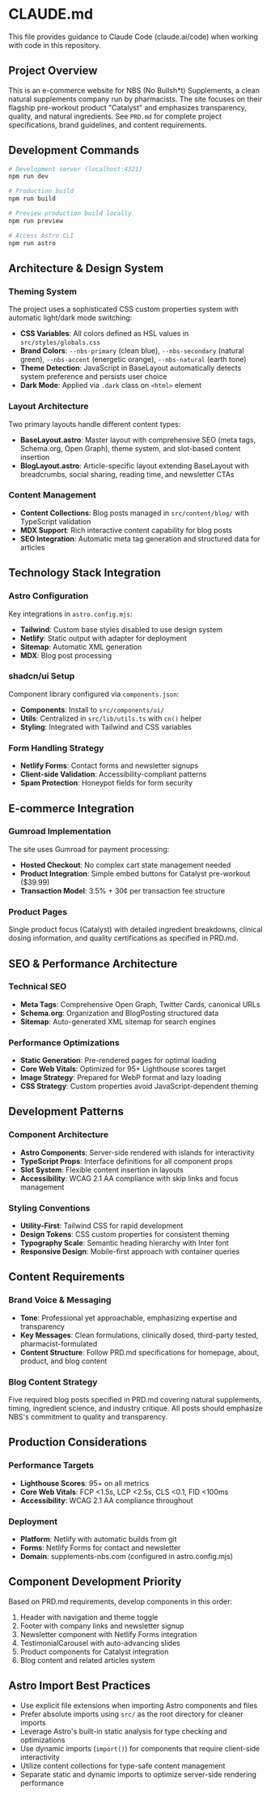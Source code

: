 # CLAUDE.md

This file provides guidance to Claude Code (claude.ai/code) when working with code in this repository.

## Project Overview

This is an e-commerce website for NBS (No Bullsh*t) Supplements, a clean natural supplements company run by pharmacists. The site focuses on their flagship pre-workout product "Catalyst" and emphasizes transparency, quality, and natural ingredients. See `PRD.md` for complete project specifications, brand guidelines, and content requirements.

## Development Commands

```bash
# Development server (localhost:4321)
npm run dev

# Production build
npm run build

# Preview production build locally
npm run preview

# Access Astro CLI
npm run astro
```

## Architecture & Design System

### Theming System
The project uses a sophisticated CSS custom properties system with automatic light/dark mode switching:

- **CSS Variables**: All colors defined as HSL values in `src/styles/globals.css`
- **Brand Colors**: `--nbs-primary` (clean blue), `--nbs-secondary` (natural green), `--nbs-accent` (energetic orange), `--nbs-natural` (earth tone)
- **Theme Detection**: JavaScript in BaseLayout automatically detects system preference and persists user choice
- **Dark Mode**: Applied via `.dark` class on `<html>` element

### Layout Architecture
Two primary layouts handle different content types:

- **BaseLayout.astro**: Master layout with comprehensive SEO (meta tags, Schema.org, Open Graph), theme system, and slot-based content insertion
- **BlogLayout.astro**: Article-specific layout extending BaseLayout with breadcrumbs, social sharing, reading time, and newsletter CTAs

### Content Management
- **Content Collections**: Blog posts managed in `src/content/blog/` with TypeScript validation
- **MDX Support**: Rich interactive content capability for blog posts
- **SEO Integration**: Automatic meta tag generation and structured data for articles

## Technology Stack Integration

### Astro Configuration
Key integrations in `astro.config.mjs`:
- **Tailwind**: Custom base styles disabled to use design system
- **Netlify**: Static output with adapter for deployment
- **Sitemap**: Automatic XML generation
- **MDX**: Blog post processing

### shadcn/ui Setup
Component library configured via `components.json`:
- **Components**: Install to `src/components/ui/`
- **Utils**: Centralized in `src/lib/utils.ts` with `cn()` helper
- **Styling**: Integrated with Tailwind and CSS variables

### Form Handling Strategy
- **Netlify Forms**: Contact forms and newsletter signups
- **Client-side Validation**: Accessibility-compliant patterns
- **Spam Protection**: Honeypot fields for form security

## E-commerce Integration

### Gumroad Implementation
The site uses Gumroad for payment processing:
- **Hosted Checkout**: No complex cart state management needed
- **Product Integration**: Simple embed buttons for Catalyst pre-workout ($39.99)
- **Transaction Model**: 3.5% + 30¢ per transaction fee structure

### Product Pages
Single product focus (Catalyst) with detailed ingredient breakdowns, clinical dosing information, and quality certifications as specified in PRD.md.

## SEO & Performance Architecture

### Technical SEO
- **Meta Tags**: Comprehensive Open Graph, Twitter Cards, canonical URLs
- **Schema.org**: Organization and BlogPosting structured data
- **Sitemap**: Auto-generated XML sitemap for search engines

### Performance Optimizations
- **Static Generation**: Pre-rendered pages for optimal loading
- **Core Web Vitals**: Optimized for 95+ Lighthouse scores target
- **Image Strategy**: Prepared for WebP format and lazy loading
- **CSS Strategy**: Custom properties avoid JavaScript-dependent theming

## Development Patterns

### Component Architecture
- **Astro Components**: Server-side rendered with islands for interactivity
- **TypeScript Props**: Interface definitions for all component props
- **Slot System**: Flexible content insertion in layouts
- **Accessibility**: WCAG 2.1 AA compliance with skip links and focus management

### Styling Conventions
- **Utility-First**: Tailwind CSS for rapid development
- **Design Tokens**: CSS custom properties for consistent theming
- **Typography Scale**: Semantic heading hierarchy with Inter font
- **Responsive Design**: Mobile-first approach with container queries

## Content Requirements

### Brand Voice & Messaging
- **Tone**: Professional yet approachable, emphasizing expertise and transparency
- **Key Messages**: Clean formulations, clinically dosed, third-party tested, pharmacist-formulated
- **Content Structure**: Follow PRD.md specifications for homepage, about, product, and blog content

### Blog Content Strategy
Five required blog posts specified in PRD.md covering natural supplements, timing, ingredient science, and industry critique. All posts should emphasize NBS's commitment to quality and transparency.

## Production Considerations

### Performance Targets
- **Lighthouse Scores**: 95+ on all metrics
- **Core Web Vitals**: FCP <1.5s, LCP <2.5s, CLS <0.1, FID <100ms
- **Accessibility**: WCAG 2.1 AA compliance throughout

### Deployment
- **Platform**: Netlify with automatic builds from git
- **Forms**: Netlify Forms for contact and newsletter
- **Domain**: supplements-nbs.com (configured in astro.config.mjs)

## Component Development Priority

Based on PRD.md requirements, develop components in this order:
1. Header with navigation and theme toggle
2. Footer with company links and newsletter signup
3. Newsletter component with Netlify Forms integration
4. TestimonialCarousel with auto-advancing slides
5. Product components for Catalyst integration
6. Blog content and related articles system

## Astro Import Best Practices

- Use explicit file extensions when importing Astro components and files
- Prefer absolute imports using `src/` as the root directory for cleaner imports
- Leverage Astro's built-in static analysis for type checking and optimizations
- Use dynamic imports (`import()`) for components that require client-side interactivity
- Utilize content collections for type-safe content management
- Separate static and dynamic imports to optimize server-side rendering performance